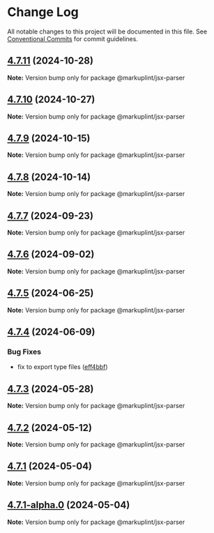 # Change Log

All notable changes to this project will be documented in this file.
See [Conventional Commits](https://conventionalcommits.org) for commit guidelines.

## [4.7.11](https://github.com/markuplint/markuplint/compare/@markuplint/jsx-parser@4.7.10...@markuplint/jsx-parser@4.7.11) (2024-10-28)

**Note:** Version bump only for package @markuplint/jsx-parser

## [4.7.10](https://github.com/markuplint/markuplint/compare/@markuplint/jsx-parser@4.7.9...@markuplint/jsx-parser@4.7.10) (2024-10-27)

**Note:** Version bump only for package @markuplint/jsx-parser

## [4.7.9](https://github.com/markuplint/markuplint/compare/@markuplint/jsx-parser@4.7.8...@markuplint/jsx-parser@4.7.9) (2024-10-15)

**Note:** Version bump only for package @markuplint/jsx-parser

## [4.7.8](https://github.com/markuplint/markuplint/compare/@markuplint/jsx-parser@4.7.7...@markuplint/jsx-parser@4.7.8) (2024-10-14)

**Note:** Version bump only for package @markuplint/jsx-parser

## [4.7.7](https://github.com/markuplint/markuplint/compare/@markuplint/jsx-parser@4.7.6...@markuplint/jsx-parser@4.7.7) (2024-09-23)

**Note:** Version bump only for package @markuplint/jsx-parser

## [4.7.6](https://github.com/markuplint/markuplint/compare/@markuplint/jsx-parser@4.7.5...@markuplint/jsx-parser@4.7.6) (2024-09-02)

**Note:** Version bump only for package @markuplint/jsx-parser

## [4.7.5](https://github.com/markuplint/markuplint/compare/@markuplint/jsx-parser@4.7.4...@markuplint/jsx-parser@4.7.5) (2024-06-25)

**Note:** Version bump only for package @markuplint/jsx-parser

## [4.7.4](https://github.com/markuplint/markuplint/compare/@markuplint/jsx-parser@4.7.3...@markuplint/jsx-parser@4.7.4) (2024-06-09)

### Bug Fixes

- fix to export type files ([eff4bbf](https://github.com/markuplint/markuplint/commit/eff4bbfd127574809dc5e15d7cafe87699758ee0))

## [4.7.3](https://github.com/markuplint/markuplint/compare/@markuplint/jsx-parser@4.7.2...@markuplint/jsx-parser@4.7.3) (2024-05-28)

**Note:** Version bump only for package @markuplint/jsx-parser

## [4.7.2](https://github.com/markuplint/markuplint/compare/@markuplint/jsx-parser@4.7.1...@markuplint/jsx-parser@4.7.2) (2024-05-12)

**Note:** Version bump only for package @markuplint/jsx-parser

## [4.7.1](https://github.com/markuplint/markuplint/compare/@markuplint/jsx-parser@4.7.1-alpha.0...@markuplint/jsx-parser@4.7.1) (2024-05-04)

**Note:** Version bump only for package @markuplint/jsx-parser

## [4.7.1-alpha.0](https://github.com/markuplint/markuplint/compare/@markuplint/jsx-parser@4.7.0...@markuplint/jsx-parser@4.7.1-alpha.0) (2024-05-04)

**Note:** Version bump only for package @markuplint/jsx-parser
